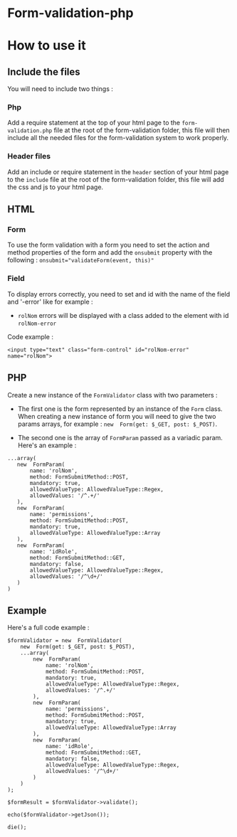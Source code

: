 # Form-validation-php

# How to use it

## Include the files
You will need to include two things :

### Php
Add a require statement at the top of your html page to the `form-validation.php` file at the root of the form-validation folder, this file will then include all the needed files for the form-validation system to work properly.

### Header files
Add an include or require statement in the `header` section of your html page to the `include` file at the root of the form-validation folder, this file will add the css and js to your html page.

## HTML

### Form
To use the form validation with a form you need to set the action and method properties of the form and add the `onsubmit` property with the following : `onsubmit="validateForm(event, this)"`

### Field
To display errors correctly, you need to set and id with the name of the field and '-error' like for example : 
 - `rolNom` errors will be displayed with a class added to the element with id `rolNom-error`

Code example :

    <input type="text" class="form-control" id="rolNom-error" name="rolNom">

## PHP

Create a new instance of the `FormValidator` class with two parameters :

 - The first one is the form represented by an instance of the `Form` class. When creating a new instance of form you will need to give the two params arrays, for example : 
 `new  Form(get: $_GET, post: $_POST)`.
 
 - The second one is the array of `FormParam` passed as a variadic param. Here's an example : 
 ```
 ...array(
	new  FormParam(
		name: 'rolNom',
		method: FormSubmitMethod::POST,
		mandatory: true,
		allowedValueType: AllowedValueType::Regex,
		allowedValues: '/^.+/'
	),
	new  FormParam(
		name: 'permissions',
		method: FormSubmitMethod::POST,
		mandatory: true,
		allowedValueType: AllowedValueType::Array
	),
	new  FormParam(
		name: 'idRole',
		method: FormSubmitMethod::GET,
		mandatory: false,
		allowedValueType: AllowedValueType::Regex,
		allowedValues: '/^\d+/'
	)
)
```

## Example

Here's a full code example :
```
$formValidator = new  FormValidator(
	new  Form(get: $_GET, post: $_POST),
	...array(
		new  FormParam(
			name: 'rolNom',
			method: FormSubmitMethod::POST,
			mandatory: true,
			allowedValueType: AllowedValueType::Regex,
			allowedValues: '/^.+/'
		),
		new  FormParam(
			name: 'permissions',
			method: FormSubmitMethod::POST,
			mandatory: true,
			allowedValueType: AllowedValueType::Array
		),
		new  FormParam(
			name: 'idRole',
			method: FormSubmitMethod::GET,
			mandatory: false,
			allowedValueType: AllowedValueType::Regex,
			allowedValues: '/^\d+/'
		)
	)
);

$formResult = $formValidator->validate();

echo($formValidator->getJson());

die();
```

